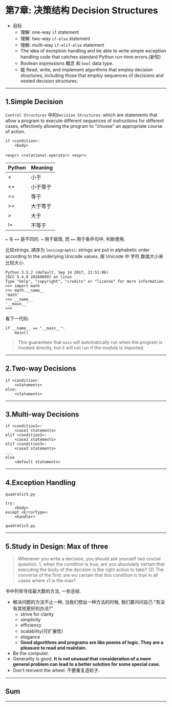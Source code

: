 # 第7章: 决策结构 Decision Structures

- 目标
    - 理解: one-way `if` statement
    - 理解: two-way `if-else` statement
    - 理解: multi-way `if-elif-else` statement  
    - The idea of exception handling and be able to write simple exception handling code that catches standard Python run-time errors.(新知)
    - Boolean expressions 概念 和 `bool` data type.
    - 能 Read, write, and implement algorithms that employ decision structures, including those that employ sequences of decisions and nested decision structures.

---

## 1.Simple Decision

`Control Structures` 中的`Decision Structures`: which are statements that allow a program to execute different sequences of instructions for different cases, effectively allowing the program to "choose" an appropriate course of action.

```
if <condition>:
    <body>
```

`<expr> <relational-operator> <expr>`:

| Python | Meaning     |
| :------------- | :------------- |
| <     | 小于         |
| <=    | 小于等于      |
| ==    | 等于         |
| >=    | 大于等于      |
| >     | 大于         |
| !=    | 不等于       |

`=` 与 `==` 是不同的. `=` 用于赋值, 而 `==` 用于条件句中, 判断使用.

比较strings, 顺序为 `lexicographic`: strings are put in alphabetic order according to the underlying Unicode values. 按 Unicode 中 字符 数值大小来比较大小.

```
Python 3.5.2 (default, Sep 14 2017, 22:51:06)
[GCC 5.4.0 20160609] on linux
Type "help", "copyright", "credits" or "license" for more information.
>>> import math
>>> math.__name__
'math'
>>> __name__
'__main__'
>>>
```

看下一代码:

```
if __name__ == "__main__":
    main()
```

> This guarantees that `main` will automatically run when the program is invoked directly, but it will not run if the module is imported.

---

## 2.Two-way Decisions

```
if <condition>:
    <statements>
else:
    <statements>
```

---

## 3.Multi-way Decisions  

```
if <condition1>:
    <case1 statements>
elif <condition2>:
    <case2 statements>
elif <condition3>:
    <case3 statements>
...
else
    <default statements>
```

---

## 4.Exception Handling  

`quadratic5.py`

```
try:
    <body>
except <ErrorType>:
    <handler>
```

`quadratic5.py`

---

## 5.Study in Design: Max of three

> Whenever you write a decision, you should ask yourself two crucial question. 1, when the condition is true, are you absolutely certain that executing the body of the decision is the right action to take? (2) The converse of the first: are wu certain that this condition is true in all cases where x1 is the max?

书中列举寻找最大数的方法, 一些总结.

- 解决问题的方法不止一种, 当我们想出一种方法的时候, 我们要问问自己:"有没有其他更好的办法?"
    - strive for clarity
    - simplicity
    - efficiency
    - scalability(可扩展性)
    - elegance
    - **Good algorithms and programs are like poems of logic. They are a pleasure to read and maintain.**
- Be the computer.
- Generality is good. **It is not unusual that consideration of a more general problem can lead to a better solution for some special case.**
- Don't reinvent the wheel. 不要重复造轮子.

---

## Sum


---
